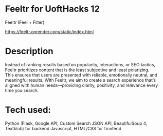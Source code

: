 # Feeltr for UoftHacks 12
Feeltr (Feel + Filter) 

https://feeltr.onrender.com/static/index.html 

# Description
Instead of ranking results based on popularity, interactions, or SEO tactics, Feeltr prioritizes content that is the least subjective and least polarizing. This ensures that users are presented with reliable, emotionally neutral, and meaningful results.
With Feeltr, we aim to create a search experience that’s aligned with human needs—providing clarity, positivity, and relevance every time you search.

# Tech used:
Python (Flask, Google API, Custom Search JSON API, BeautifulSoup 4, Textblob) for backend 
Javascript, HTML/CSS for frontend
